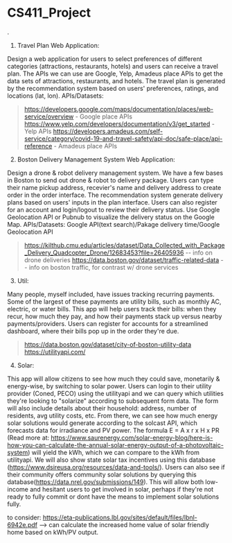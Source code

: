 # CS411_Project
.
1. Travel Plan Web Application: 

Design a web application for users to select preferences of different categories (attractions, restaurants, hotels) and users can receive a travel plan. The APIs we can use are Google, Yelp, Amadeus place APIs to get the data sets of attractions, restaurants, and hotels. The travel plan is generated by the recommendation system based on users' preferences, ratings, and locations (lat, lon).
  APIs/Datasets:
   > https://developers.google.com/maps/documentation/places/web-service/overview - Google place APIs
   > https://www.yelp.com/developers/documentation/v3/get_started - Yelp APIs
   > https://developers.amadeus.com/self-service/category/covid-19-and-travel-safety/api-doc/safe-place/api-reference - Amadeus place APIs

2. Boston Delivery Management System Web Application: 

Design a drone & robot delivery management system. We have a few bases in Boston to send out drone & robot to delivery package. Users can type their name pickup address, recevier's name and delivery address to create order in the order interface. The recommendation system generate delivery plans based on users' inputs in the plan interface. Users can also register for an account and login/logout to review their delivery status. Use Google Geolocation API or Pubnub to visualize the delivery status on the Google Map.
  APIs/Datasets: Google API(text search)/Pakage delivery time/Google Geolocation API
> https://kilthub.cmu.edu/articles/dataset/Data_Collected_with_Package_Delivery_Quadcopter_Drone/12683453?file=26405936 -- info on drone deliveries
> https://data.boston.gov/dataset/traffic-related-data -- info on boston traffic, for contrast w/ drone services


3. Util:

Many people, myself included, have issues tracking recurring payments. Some of the largest of these payments are utility bills, such as monthly AC, electric, or water bills. This app will help users track their bills: when they recur, how much they pay, and how their payments stack up versus nearby payments/providers. Users can register for accounts for a streamlined dashboard, where their bills pop up in the order they're due.
   > https://data.boston.gov/dataset/city-of-boston-utility-data 
   > https://utilityapi.com/
   

4. Solar:

This app will allow citizens to see how much they could save, monetarily & energy-wise, by switching to solar power. Users can login to their utility provider (Coned, PECO) using the utilityapi and we can query which utilities they're looking to "solarize" according to subsequent form data. The form will also include details about their household: address, number of residents, avg utility costs, etc. From there, we can see how much energy solar solutions would generate according to the solcast API, which forecasts data for irradiance and PV power. The formula E = A x r x H x PR (Read more at: https://www.saurenergy.com/solar-energy-blog/here-is-how-you-can-calculate-the-annual-solar-energy-output-of-a-photovoltaic-system) will yield the kWh, which we can compare to the kWh from utilityapi. We will also show state solar tax incentives using this database (https://www.dsireusa.org/resources/data-and-tools/). Users can also see if their community offers community solar solutions by querying this database(https://data.nrel.gov/submissions/149). This will allow both low-income and hesitant users to get involved in solar, perhaps if they're not ready to fully commit or dont have the means to implement solar solutions fully.


to consider:
https://eta-publications.lbl.gov/sites/default/files/lbnl-6942e.pdf --> can calculate the increased home value of solar friendly home based on kWh/PV output.
